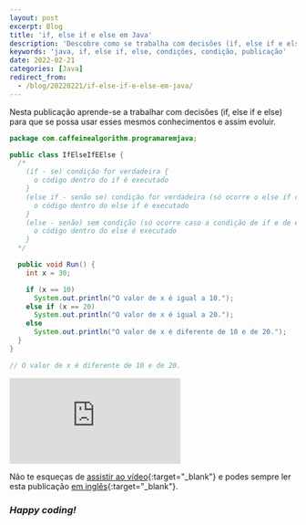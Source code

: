 ```yaml
---
layout: post
excerpt: Blog
title: 'if, else if e else em Java'
description: 'Descobre como se trabalha com decisões (if, else if e else) na linguagem de programação Java. Obtém respostas às tuas dúvidas com a teoria e os exemplos apresentados.'
keywords: 'java, if, else if, else, condições, condição, publicação'
date: 2022-02-21
categories: [Java]
redirect_from:
  - /blog/20220221/if-else-if-e-else-em-java/
---
```


Nesta publicação aprende-se a trabalhar com decisões (if, else if e else) para que se possa usar esses mesmos conhecimentos e assim evoluir.

```java
package com.caffeinealgorithm.programaremjava;

public class IfElseIfEElse {
  /*
    (if - se) condição for verdadeira {
      o código dentro do if é executado
    }
    (else if - senão se) condição for verdadeira (só ocorre o else if caso a condição de if seja falsa) {
      o código dentro do else if é executado
    }
    (else - senão) sem condição (só ocorre caso a condição de if e de else if sejam falsas) {
      o código dentro do else é executado
    }
  */

  public void Run() {
    int x = 30;

    if (x == 10)
      System.out.println("O valor de x é igual a 10.");
    else if (x == 20)
      System.out.println("O valor de x é igual a 20.");
    else
      System.out.println("O valor de x é diferente de 10 e de 20.");
  }
}

// O valor de x é diferente de 10 e de 20.
```

<div class="video-container">
  <iframe src="https://www.youtube.com/embed/IyDdjn1s3Gw" frameborder="0" allowfullscreen></iframe>
</div>

Não te esqueças de [assistir ao vídeo](https://youtu.be/IyDdjn1s3Gw){:target="\_blank"} e podes sempre ler esta publicação [em inglês](https://nelsonsilvadev.com/blog/if-else-if-and-else-in-java/){:target="\_blank"}.

### _Happy coding!_
